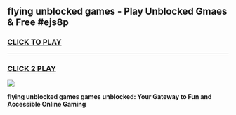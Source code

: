 
## flying unblocked games - Play Unblocked Gmaes & Free #ejs8p
<h3>
<a href="https://premium.freeplayer.one?title=flying_unblocked_games&ref=01M">CLICK TO PLAY</a></h3>
<hr>

<h3>
<a href="https://premium.freeplayer.one?title=flying_unblocked_games&ref=01M">CLICK 2 PLAY</a>
  
</h3>

<a href="https://premium.freeplayer.one?title=flying_unblocked_games&ref=01M"><img src="https://clearcache.store/games.png"></a>


**flying unblocked games games unblocked: Your Gateway to Fun and Accessible Online Gaming**
